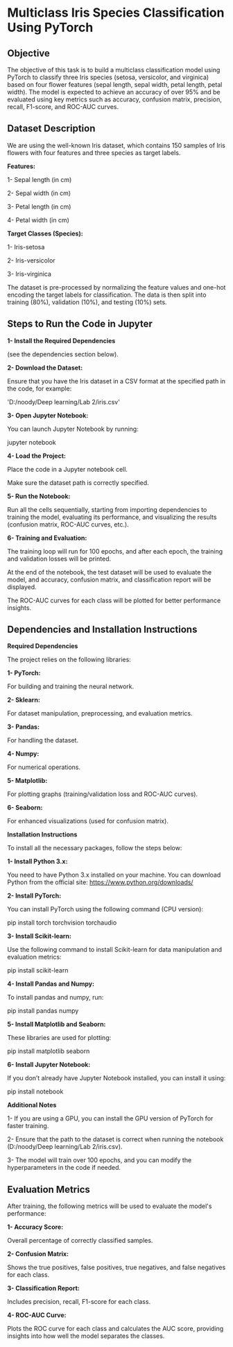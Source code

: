 # Multiclass Iris Species Classification Using PyTorch
## Objective
The objective of this task is to build a multiclass classification model using PyTorch to classify three Iris species (setosa, versicolor, and virginica) based on four flower features (sepal length, sepal width, petal length, petal width). The model is expected to achieve an accuracy of over 95% and be evaluated using key metrics such as accuracy, confusion matrix, precision, recall, F1-score, and ROC-AUC curves.

## Dataset Description
We are using the well-known Iris dataset, which contains 150 samples of Iris flowers with four features and three species as target labels.

**Features:**

1- Sepal length (in cm)

2- Sepal width (in cm)

3- Petal length (in cm)

4- Petal width (in cm)

**Target Classes (Species):**

1- Iris-setosa

2- Iris-versicolor

3- Iris-virginica

The dataset is pre-processed by normalizing the feature values and one-hot encoding the target labels for classification. The data is then split into training (80%), validation (10%), and testing (10%) sets.

## Steps to Run the Code in Jupyter
**1- Install the Required Dependencies** 

(see the dependencies section below).

**2- Download the Dataset:**

Ensure that you have the Iris dataset in a CSV format at the specified path in the code, for example:

'D:/noody/Deep learning/Lab 2/iris.csv'

**3- Open Jupyter Notebook:** 

You can launch Jupyter Notebook by running:

jupyter notebook

**4- Load the Project:**

Place the code in a Jupyter notebook cell.

Make sure the dataset path is correctly specified.

**5- Run the Notebook:**

Run all the cells sequentially, starting from importing dependencies to training the model, evaluating its performance, and visualizing the results (confusion matrix, ROC-AUC curves, etc.).

**6- Training and Evaluation:**

The training loop will run for 100 epochs, and after each epoch, the training and validation losses will be printed.

At the end of the notebook, the test dataset will be used to evaluate the model, and accuracy, confusion matrix, and classification report will be displayed.

The ROC-AUC curves for each class will be plotted for better performance insights.

## Dependencies and Installation Instructions
****Required Dependencies****

The project relies on the following libraries:

**1- PyTorch:**

For building and training the neural network.

**2- Sklearn:** 

For dataset manipulation, preprocessing, and evaluation metrics.

**3- Pandas:** 

For handling the dataset.

**4- Numpy:** 

For numerical operations.

**5- Matplotlib:** 

For plotting graphs (training/validation loss and ROC-AUC curves).

**6- Seaborn:** 

For enhanced visualizations (used for confusion matrix).

****Installation Instructions****

To install all the necessary packages, follow the steps below:

**1- Install Python 3.x:**

You need to have Python 3.x installed on your machine. You can download Python from the official site: https://www.python.org/downloads/

**2- Install PyTorch:** 

You can install PyTorch using the following command (CPU version):

pip install torch torchvision torchaudio

**3- Install Scikit-learn:**

Use the following command to install Scikit-learn for data manipulation and evaluation metrics:

pip install scikit-learn

**4- Install Pandas and Numpy:**

To install pandas and numpy, run:

pip install pandas numpy

**5- Install Matplotlib and Seaborn:** 

These libraries are used for plotting:

pip install matplotlib seaborn

**6- Install Jupyter Notebook:**

If you don’t already have Jupyter Notebook installed, you can install it using:

pip install notebook

****Additional Notes****

1- If you are using a GPU, you can install the GPU version of PyTorch for faster training.

2- Ensure that the path to the dataset is correct when running the notebook (D:/noody/Deep learning/Lab 2/iris.csv).

3- The model will train over 100 epochs, and you can modify the hyperparameters in the code if needed.

## Evaluation Metrics
After training, the following metrics will be used to evaluate the model's performance:

**1- Accuracy Score:**

Overall percentage of correctly classified samples.

**2- Confusion Matrix:**

Shows the true positives, false positives, true negatives, and false negatives for each class.

**3- Classification Report:**

Includes precision, recall, F1-score for each class.

**4- ROC-AUC Curve:**

Plots the ROC curve for each class and calculates the AUC score, providing insights into how well the model separates the classes.